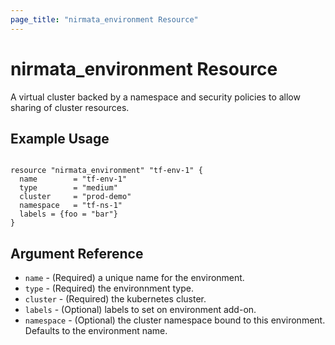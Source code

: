 ```yaml
---
page_title: "nirmata_environment Resource"
---
```


# nirmata_environment Resource

A virtual cluster backed by a namespace and security policies to allow sharing of cluster resources.

## Example Usage

```hcl

resource "nirmata_environment" "tf-env-1" {
  name        = "tf-env-1"
  type        = "medium"
  cluster     = "prod-demo"
  namespace   = "tf-ns-1"
  labels = {foo = "bar"}
}

```

## Argument Reference

* `name` - (Required) a unique name for the environment.
* `type` - (Required) the environnment type.
* `cluster` - (Required)  the kubernetes cluster.
* `labels` - (Optional) labels to set on environment  add-on.
* `namespace` - (Optional) the cluster namespace bound to this environment. Defaults to the environment name.